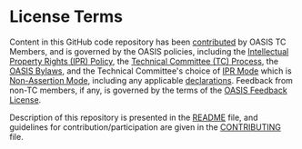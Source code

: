 # License Terms

Content in this GitHub code repository has been [contributed](https://www.oasis-open.org/policies-guidelines/ipr#def-contribution) by OASIS TC Members, and is governed by the OASIS policies, including the [Intellectual Property Rights (IPR) Policy](https://www.oasis-open.org/policies-guidelines/ipr), the [Technical Committee (TC) Process](https://www.oasis-open.org/policies-guidelines/tc-process), the [OASIS Bylaws](https://www.oasis-open.org/policies-guidelines/bylaws), and the Technical Committee's choice of [IPR Mode](https://www.oasis-open.org/policies-guidelines/ipr#def-ipr-mode) which is [Non-Assertion Mode](https://www.oasis-open.org/policies-guidelines/ipr/#NonAssertion-Mode), including any applicable [declarations](https://www.oasis-open.org/committees/dps/ipr.php). Feedback from non-TC members, if any, is governed by the terms of the [OASIS Feedback License](https://www.oasis-open.org/policies-guidelines/ipr#appendixa"). 

Description of this repository is presented in the [README](https://github.com/oasis-tcs/dps/blob/master/README.md) file, and guidelines for contribution/participation are given in the [CONTRIBUTING](https://github.com/oasis-tcs/dps/blob/master/CONTRIBUTING.md) file.

